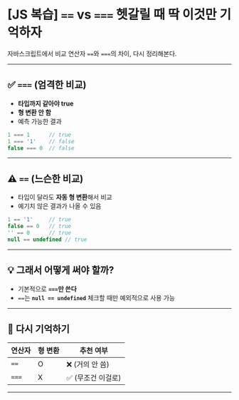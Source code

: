 # [JS 복습] `==` vs `===` 헷갈릴 때 딱 이것만 기억하자

자바스크립트에서 비교 연산자 `==`와 `===`의 차이, 다시 정리해본다.

---

## ✅ `===` (엄격한 비교)
- **타입까지 같아야 true**
- **형 변환 안 함**
- 예측 가능한 결과  
```js
1 === 1      // true  
1 === '1'    // false  
false === 0  // false
```

---

## ⚠️ `==` (느슨한 비교)
- 타입이 달라도 **자동 형 변환**해서 비교
- 예기치 않은 결과가 나올 수 있음  
```js
1 == '1'     // true  
false == 0   // true  
'' == 0      // true  
null == undefined // true
```

---

## 💡 그래서 어떻게 써야 할까?

- 기본적으로 **`===`만 쓴다**
- `==`는 **`null == undefined`** 체크할 때만 예외적으로 사용 가능

---

## 🔁 다시 기억하기

| 연산자 | 형 변환 | 추천 여부 |
|--------|---------|------------|
| `==`   | O       | ❌ (거의 안 씀) |
| `===`  | X       | ✅ (무조건 이걸로) |

---
